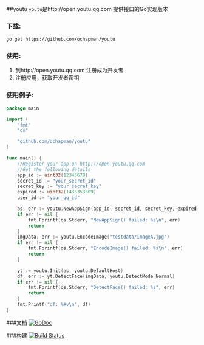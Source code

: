 ##youtu
`youtu`是http://open.youtu.qq.com 提供接口的Go实现版本


### 下载:

```bash
go get https://github.com/ochapman/youtu
```

### 使用:
1. 到http://open.youtu.qq.com 注册成为开发者
2. 注册应用，获取开发者密钥

### 使用例子:

```go
package main

import (
	"fmt"
	"os"

	"github.com/ochapman/youtu"
)

func main() {
	//Register your app on http://open.youtu.qq.com
	//Get the following details
	app_id := uint32(12345678)
	secret_id := "your_secret_id"
	secret_key := "your_secret_key"
	expired := uint32(1436353609)
	user_id := "your_qq_id"

	as, err := youtu.NewAppSign(app_id, secret_id, secret_key, expired, user_id)
	if err != nil {
		fmt.Fprintf(os.Stderr, "NewAppSign() failed: %s\n", err)
		return
	}
	imgData, err := youtu.EncodeImage("testdata/imageA.jpg")
	if err != nil {
		fmt.Fprintf(os.Stderr, "EncodeImage() failed: %s\n", err)
		return
	}

	yt := youtu.Init(as, youtu.DefaultHost)
	df, err := yt.DetectFace(imgData, youtu.DetectMode_Normal)
	if err != nil {
		fmt.Fprintf(os.Stderr, "DetectFace() failed: %s", err)
		return
	}
	fmt.Printf("df: %#v\n", df)
}
```

###文档
[![GoDoc](https://godoc.org/github.com/ochapman/youtu?status.svg)](https://godoc.org/github.com/ochapman/youtu)

###构建
[![Build Status](https://travis-ci.org/ochapman/youtu.svg?branch=master)](https://travis-ci.org/ochapman/youtu)
